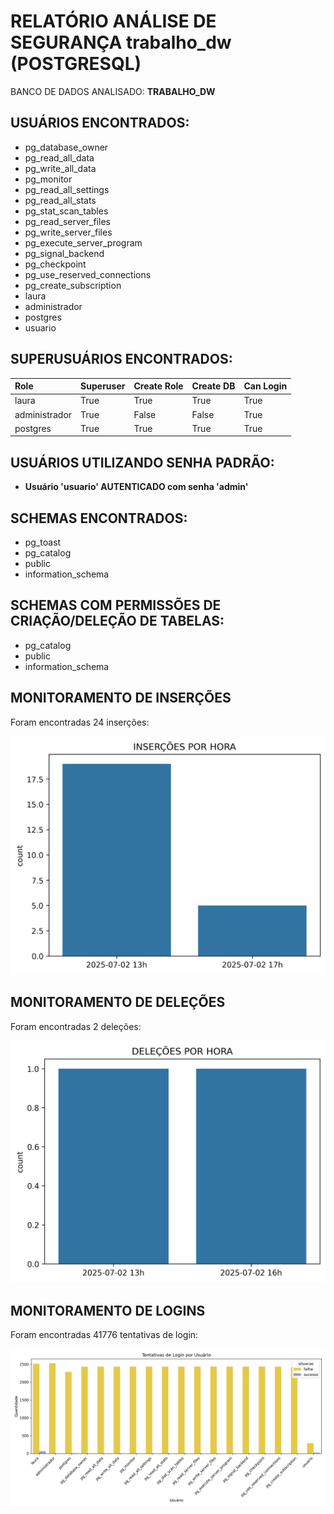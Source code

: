 # RELATÓRIO ANÁLISE DE SEGURANÇA trabalho_dw (POSTGRESQL)


BANCO DE DADOS ANALISADO: **TRABALHO_DW**


 ## USUÁRIOS ENCONTRADOS:
- pg_database_owner
- pg_read_all_data
- pg_write_all_data
- pg_monitor
- pg_read_all_settings
- pg_read_all_stats
- pg_stat_scan_tables
- pg_read_server_files
- pg_write_server_files
- pg_execute_server_program
- pg_signal_backend
- pg_checkpoint
- pg_use_reserved_connections
- pg_create_subscription
- laura
- administrador
- postgres
- usuario


 ## SUPERUSUÁRIOS ENCONTRADOS:
| Role          | Superuser   | Create Role   | Create DB   | Can Login   |
|:--------------|:------------|:--------------|:------------|:------------|
| laura         | True        | True          | True        | True        |
| administrador | True        | False         | False       | True        |
| postgres      | True        | True          | True        | True        |


 ## USUÁRIOS UTILIZANDO SENHA PADRÃO: 
- **Usuário 'usuario' AUTENTICADO com senha 'admin'**


 ## SCHEMAS ENCONTRADOS:
- pg_toast     
- pg_catalog     
- public     
- information_schema     


 ## SCHEMAS COM PERMISSÕES DE CRIAÇÃO/DELEÇÃO DE TABELAS:
- pg_catalog     
- public     
- information_schema     

 ## MONITORAMENTO DE INSERÇÕES
Foram encontradas 24 inserções:


 ![Gráfico](graphics/grafico_inserts_2025-07-02_Jul:46:1751496395.png)
 ## MONITORAMENTO DE DELEÇÕES
Foram encontradas 2 deleções:


 ![Gráfico](graphics/grafico_deletes_2025-07-02_Jul:46:1751496397.png)

## MONITORAMENTO DE LOGINS
Foram encontradas 41776 tentativas de login:


 ![Gráfico](graphics/grafico_logins_2025-07-02_Jul:46:1751496399.png)